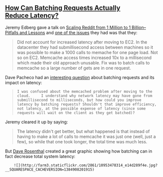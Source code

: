 ## [How Can Batching Requests Actually Reduce Latency?](/blog/2013/12/4/how-can-batching-requests-actually-reduce-latency.html)

    

    

Jeremy Edberg gave a talk on [Scaling Reddit from 1 Million to 1 Billion–Pitfalls and Lessons]( http://www.infoq.com/presentations/scaling-reddit) and [one of the issues](http://highscalability.com/blog/2013/8/26/reddit-lessons-learned-from-mistakes-made-scaling-to-1-billi.html) they had was that they:

> Did not account for increased latency after moving to EC2\. In the datacenter they had submillisecond access between machines so it was possible to make a 1000 calls to memache for one page load. Not so on EC2\. Memcache access times increased 10x to a millisecond which made their old approach unusable. Fix was to batch calls to memcache so a large number of gets are in one request.

Dave Pacheco had an [interesting question](https://news.ycombinator.com/item?id=6224990) about batching requests and its impact on latency:

>     I was confused about the memcached problem after moving to the cloud.     I understand why network latency may have gone from submillisecond to milliseconds, but how could you improve latency by batching requests? Shouldn't that improve efficiency, not latency, at the possible expense of latency (since some requests will wait on the client as they get batched)? 

Jeremy cleared it up by saying:

> The latency didn't get better, but what happened is that instead of having to make a lot of calls to memcache it was just one (well, just a few), so while that one took longer, the total time was much less.

But [Dave Rosenthal](https://news.ycombinator.com/item?id=6225221) created a great graphic showing how batching can in fact decrease total system latency:

        ![](http://farm3.staticflickr.com/2861/10953478314_e14d289f4e.jpg?__SQUARESPACE_CACHEVERSION=1384908201915)        

    